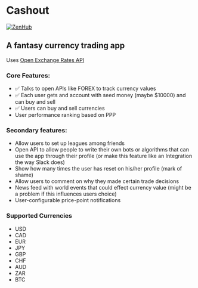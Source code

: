 # Cashout
[![ZenHub](https://raw.githubusercontent.com/ZenHubIO/support/master/zenhub-badge.png)](https://zenhub.com)

## A fantasy currency trading app

Uses [Open Exchange Rates API](https://github.com/vlado/open_exchange_rates)

### Core Features:
- ✅ Talks to open APIs like FOREX to track currency values
- ✅ Each user gets and account with seed money (maybe $10000) and can buy and sell
- ✅ Users can buy and sell currencies
- User performance ranking based on PPP

### Secondary features:
- Allow users to set up leagues among friends
- Open API to allow people to write their own bots or algorithms that can use the app through their profile (or make this feature like an Integration the way Slack does)
- Show how many times the user has reset on his/her profile (mark of shame)
- Allow users to comment on why they made certain trade decisions
- News feed with world events that could effect currency value (might be a problem if this influences users choice)
- User-configurable price-point notifications

### Supported Currencies
- USD
- CAD
- EUR
- JPY
- GBP
- CHF
- AUD
- ZAR
- BTC

